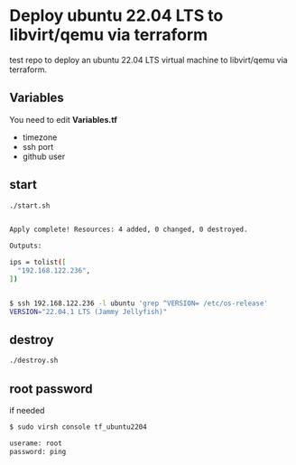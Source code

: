 # Deploy ubuntu 22.04 LTS to libvirt/qemu via terraform

test repo to deploy an ubuntu 22.04 LTS virtual machine to libvirt/qemu via terraform.

## Variables

You need to edit **Variables.tf**

- timezone
- ssh port
- github user

## start

```bash
./start.sh


Apply complete! Resources: 4 added, 0 changed, 0 destroyed.

Outputs:

ips = tolist([
  "192.168.122.236",
])


$ ssh 192.168.122.236 -l ubuntu 'grep ^VERSION= /etc/os-release'
VERSION="22.04.1 LTS (Jammy Jellyfish)"

```

## destroy

```bash
./destroy.sh

```

## root password

if needed

```bash
$ sudo virsh console tf_ubuntu2204

userame: root
password: ping

````

